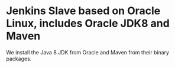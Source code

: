 # Jenkins Slave based on Oracle Linux, includes Oracle JDK8 and Maven

We install the Java 8 JDK from Oracle and Maven from their binary packages.

